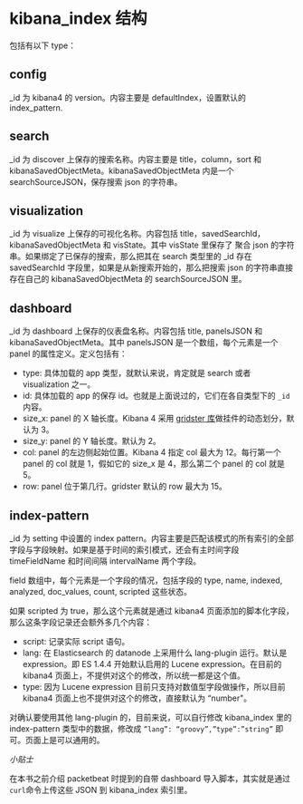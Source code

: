 # kibana_index 结构

包括有以下 type：

## config

_id 为 kibana4 的 version。内容主要是 defaultIndex，设置默认的 index_pattern.

## search

_id 为 discover 上保存的搜索名称。内容主要是 title，column，sort 和 kibanaSavedObjectMeta。kibanaSavedObjectMeta 内是一个 searchSourceJSON，保存搜索 json 的字符串。

## visualization

_id 为 visualize 上保存的可视化名称。内容包括 title，savedSearchId，kibanaSavedObjectMeta 和 visState。其中 visState 里保存了 聚合 json 的字符串。如果绑定了已保存的搜索，那么把其在 search 类型里的 _id 存在 savedSearchId 字段里，如果是从新搜索开始的，那么把搜索 json 的字符串直接存在自己的 kibanaSavedObjectMeta 的 searchSourceJSON 里。

## dashboard

_id 为 dashboard 上保存的仪表盘名称。内容包括 title, panelsJSON 和 kibanaSavedObjectMeta。其中 panelsJSON 是一个数组，每个元素是一个 panel 的属性定义。定义包括有：

* type: 具体加载的 app 类型，就默认来说，肯定就是 search 或者 visualization 之一。
* id: 具体加载的 app 的保存 id。也就是上面说过的，它们在各自类型下的 `_id` 内容。
* size_x: panel 的 X 轴长度。Kibana 4 采用 [gridster 库](http://gridster.net/)做挂件的动态划分，默认为 3。
* size_y: panel 的 Y 轴长度。默认为 2。
* col: panel 的左边侧起始位置。Kibana 4 指定 col 最大为 12。每行第一个 panel 的 col 就是 1，假如它的 size_x 是 4，那么第二个 panel 的 col 就是 5。
* row: panel 位于第几行。gridster 默认的 row 最大为 15。

## index-pattern

_id 为 setting 中设置的 index pattern。内容主要是匹配该模式的所有索引的全部字段与字段映射。如果是基于时间的索引模式，还会有主时间字段 timeFieldName 和时间间隔 intervalName 两个字段。

field 数组中，每个元素是一个字段的情况，包括字段的 type, name, indexed, analyzed, doc_values, count, scripted 这些状态。

如果 scripted 为 true，那么这个元素就是通过 kibana4 页面添加的脚本化字段，那么这条字段记录还会额外多几个内容：

* script: 记录实际 script 语句。
* lang: 在 Elasticsearch 的 datanode 上采用什么 lang-plugin 运行。默认是 expression。即 ES 1.4.4 开始默认启用的 Lucene expression。在目前的 kibana4 页面上，不提供对这个的修改，所以统一都是这个值。
* type: 因为 Lucene expression 目前只支持对数值型字段做操作，所以目前 kibana4 页面上也不提供对这个的修改，直接默认为 “number"。

 对确认要使用其他 lang-plugin 的，目前来说，可以自行修改 kibana_index 里的 index-pattern 类型中的数据，修改成 `”lang”: “groovy”,”type”:”string”` 即可。页面上是可以通用的。

*小贴士*

在本书之前介绍 packetbeat 时提到的自带 dashboard 导入脚本，其实就是通过 `curl`命令上传这些 JSON 到 kibana_index 索引里。
